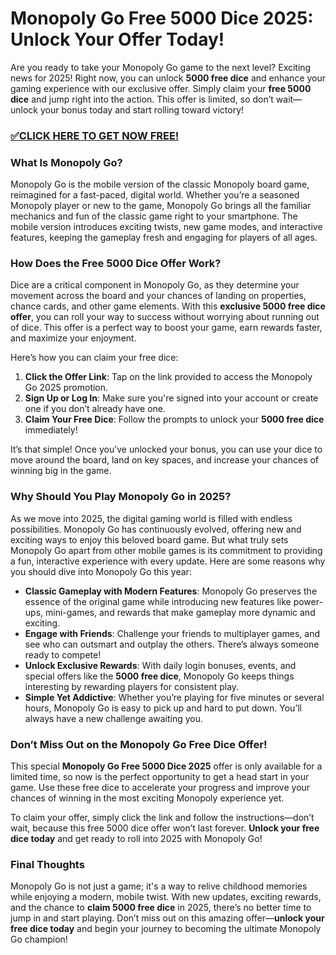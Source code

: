 # Monopoly Go Free 5000 Dice 2025: Unlock Your Offer Today!

Are you ready to take your Monopoly Go game to the next level? Exciting news for 2025! Right now, you can unlock **5000 free dice** and enhance your gaming experience with our exclusive offer. Simply claim your **free 5000 dice** and jump right into the action. This offer is limited, so don’t wait—unlock your bonus today and start rolling toward victory!

### [✅CLICK HERE TO GET NOW FREE!](https://justfree.xyz/monopoly/go/)

### What Is Monopoly Go?

Monopoly Go is the mobile version of the classic Monopoly board game, reimagined for a fast-paced, digital world. Whether you’re a seasoned Monopoly player or new to the game, Monopoly Go brings all the familiar mechanics and fun of the classic game right to your smartphone. The mobile version introduces exciting twists, new game modes, and interactive features, keeping the gameplay fresh and engaging for players of all ages.

### How Does the Free 5000 Dice Offer Work?

Dice are a critical component in Monopoly Go, as they determine your movement across the board and your chances of landing on properties, chance cards, and other game elements. With this **exclusive 5000 free dice offer**, you can roll your way to success without worrying about running out of dice. This offer is a perfect way to boost your game, earn rewards faster, and maximize your enjoyment.

Here’s how you can claim your free dice:

1. **Click the Offer Link**: Tap on the link provided to access the Monopoly Go 2025 promotion.
2. **Sign Up or Log In**: Make sure you're signed into your account or create one if you don’t already have one.
3. **Claim Your Free Dice**: Follow the prompts to unlock your **5000 free dice** immediately!

It’s that simple! Once you’ve unlocked your bonus, you can use your dice to move around the board, land on key spaces, and increase your chances of winning big in the game. 

### Why Should You Play Monopoly Go in 2025?

As we move into 2025, the digital gaming world is filled with endless possibilities. Monopoly Go has continuously evolved, offering new and exciting ways to enjoy this beloved board game. But what truly sets Monopoly Go apart from other mobile games is its commitment to providing a fun, interactive experience with every update. Here are some reasons why you should dive into Monopoly Go this year:

- **Classic Gameplay with Modern Features**: Monopoly Go preserves the essence of the original game while introducing new features like power-ups, mini-games, and rewards that make gameplay more dynamic and exciting.
- **Engage with Friends**: Challenge your friends to multiplayer games, and see who can outsmart and outplay the others. There’s always someone ready to compete!
- **Unlock Exclusive Rewards**: With daily login bonuses, events, and special offers like the **5000 free dice**, Monopoly Go keeps things interesting by rewarding players for consistent play.
- **Simple Yet Addictive**: Whether you’re playing for five minutes or several hours, Monopoly Go is easy to pick up and hard to put down. You’ll always have a new challenge awaiting you.

### Don’t Miss Out on the Monopoly Go Free Dice Offer!

This special **Monopoly Go Free 5000 Dice 2025** offer is only available for a limited time, so now is the perfect opportunity to get a head start in your game. Use these free dice to accelerate your progress and improve your chances of winning in the most exciting Monopoly experience yet.

To claim your offer, simply click the link and follow the instructions—don’t wait, because this free 5000 dice offer won’t last forever. **Unlock your free dice today** and get ready to roll into 2025 with Monopoly Go!

### Final Thoughts

Monopoly Go is not just a game; it's a way to relive childhood memories while enjoying a modern, mobile twist. With new updates, exciting rewards, and the chance to **claim 5000 free dice** in 2025, there’s no better time to jump in and start playing. Don’t miss out on this amazing offer—**unlock your free dice today** and begin your journey to becoming the ultimate Monopoly Go champion!
